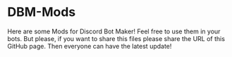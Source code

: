 # DBM-Mods
Here are some Mods for Discord Bot Maker! 
Feel free to use them in your bots. But please, if you want to share this files please share the URL of this GitHub page.
Then everyone can have the latest update!
